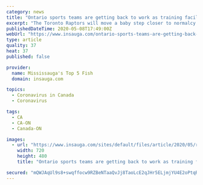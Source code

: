 ```yaml
---
category: news
title: "Ontario sports teams are getting back to work as training facilities re-open"
excerpt: "The Toronto Raptors will move a baby step closer to normalcy Monday with the reopening of their training centre for voluntary individual workouts.The Ontario government paved the way Friday, easing restrictions on pro sports teams by allowing them to open their training facilities providing they follow their league's established health and safety protocols in response to COVID-19."
publishedDateTime: 2020-05-08T17:49:00Z
webUrl: "https://www.insauga.com/ontario-sports-teams-are-getting-back-to-work-as-training-facilities-re-open"
type: article
quality: 37
heat: 37
published: false

provider:
  name: Mississauga's Top 5 Fish
  domain: insauga.com

topics:
  - Coronavirus in Canada
  - Coronavirus

tags:
  - CA
  - CA-ON
  - Canada-ON

images:
  - url: "https://www.insauga.com/sites/default/files/article/2020/05/raptors_practice_facility_.jpg"
    width: 720
    height: 480
    title: "Ontario sports teams are getting back to work as training facilities re-open"

secured: "mQWJAqUl9s8+swqffocw9RZBeNTaaQvJj8TaoLcE2qJHr5ELjmjYU4E2oPtqRkU5nENaoMTo7eLMN5EQnLXmV6jpfvIhJa0XHCSaSbd0yCCFA950iswUbNUAZ09Jf4EshLOUXHotyUM1+jBmpQmdFSh+ZSaYJPBsgReNsq0ECfJKdCHTof/1cnvfX+57PtxSkxVUnlpxzUwMC33nsZeK8tfVhi2sPtOY+7I8foi4YVgfFKPfQrpax1pqNwpwmQjV2iBcGZOTrRMx5wdtnlZa+dPjURp44B5Wc+u3X8zTLjI43qsfO7t0fW/HuRNBHwEj;SgCpWYy/HiveL4yvGyGxzQ=="
---
```


